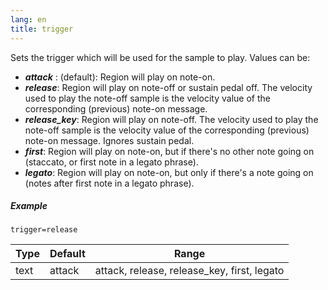 ```yaml
---
lang: en
title: trigger
---
```

Sets the trigger which will be used for the sample to play. Values can be:

- ***attack*** : (default): Region will play on note-on.
- ***release***: Region will play on note-off or sustain pedal off. The velocity
                used to play the note-off sample is the velocity value of the
				corresponding (previous) note-on message.
- ***release_key***: Region will play on note-off. The velocity used to play the
                note-off sample is the velocity value of the corresponding
                (previous) note-on message. Ignores sustain pedal.
- ***first***: Region will play on note-on, but if there's no other note going on
                (staccato, or first note in a legato phrase).
- ***legato***: Region will play on note-on, but only if there's a note going on
                (notes after first note in a legato phrase).

##### Example

```
trigger=release
```

| Type | Default | Range                          |
| ---  | ---     | ---                            |
| text | attack  | attack, release, release_key, first, legato |
